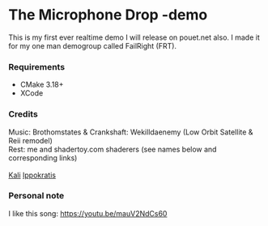 # The Microphone Drop -demo

This is my first ever realtime demo I will release on pouet.net also.
I made it for my one man demogroup called FailRight (FRT).

### Requirements

- CMake 3.18+
- XCode

### Credits

Music: Brothomstates & Crankshaft: Wekilldaenemy (Low Orbit Satellite & Reii remodel)
<br/>Rest: me and shadertoy.com shaderers (see names below and corresponding links)
<br/></br>
<a href="https://www.shadertoy.com/view/XlfGRj">Kali</a>
<a href="https://www.shadertoy.com/view/lsKSWR">Ippokratis</a>

### Personal note

I like this song: https://youtu.be/mauV2NdCs60
